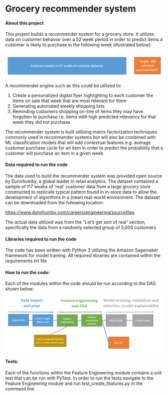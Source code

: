 # Grocery recommender system

#### About this project

This project builds a recommender system for a grocery store.  It utilizes data on customer behavior over a 52 week period in order to predict items a customer is likely to purchase in the following week (illustrated below):

![](Images/Timeline.PNG)

A recommender engine such as this could be utilized to:

1.	Create a personalized digital flyer highlighting to each customer the items on sale that week that are most relevant for them
2.	Generating automated weekly shopping lists
3.	Reminding customers shopping on-line of items they may have forgotten to purchase i.e. items with high predicted relevancy for that week they did not purchase

The recommender system is built utilizing matrix factorization techniques commonly used in recommender systems but will also be combined with ML classification models that will add contextual features e.g. average customer purchase cycle for an item in order to predict the probability that a customer will purchase an item in a given week.  

#### Data required to run the code

The data used to build the recommender system was provided open source by Dunnhumby, a global leader in retail analytics.  The dataset contained a sample of 117 weeks of ‘real’ customer data from a large grocery store constructed to replicate typical pattern found in in-store data to allow the development of algorithms in a (near) real-world environment.  The dataset can be downloaded from the following location:

https://www.dunnhumby.com/careers/engineering/sourcefiles

The actual data utilized was from the “Let’s get sort of real” section, specifically the data from a randomly selected group of 5,000 customers

#### Libraries required to run the code

The code has been written with Python 3 utilizing the Amazon Sagemaker framework for model training. All required libraries are contained within the requirements.txt file

#### How to run the code:

Each of the modules within the code should be run according to the DAG shown below:

![](Images/project_dag.PNG)

#### Tests:

Each of the functions within the Feature Engineering module contains a unit test that can be run with PyTest.  In order to run the tests navigate to the Feature Engineering module and run test_create_features.py in the command line
